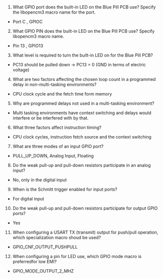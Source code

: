 1. What GPIO port does the built-in LED on the Blue Pill PCB use?
Specify the libopencm3 macro name for the port.

- Port C , GPIOC

2. What GPIO PIN does the built-in LED on the Blue Pill PCB use? Specify libopencm3 macro name.

- Pin 13 , GPIO13

3. What level is required to turn the built-in LED on for the Blue Pill PCB?

- PC13 should be pulled down -> PC13 = 0 (GND in terms of electric voltage)

4. What are two factors affecting the chosen loop count in a programmed delay in non-multi-tasking environments?

- CPU clock cycle and the fetch time form memory

5. Why are programmed delays not used in a multi-tasking environment?

- Multi tasking environments have context switching and delays would interfere or be interfered with by that.

6. What three factors affect instruction timing?

- CPU clock cycles, instruction fetch source and the context switching

7. What are three modes of an input GPIO port?

- PULL_UP_DOWN, Analog Input, Floating

8. Do the weak pull-up and pull-down resistors participate in an analog input?

- No, only in the digital input

9. When is the Schmitt trigger enabled for input ports?

- For digital input

10. Do the weak pull-up and pull-down resistors participate for output GPIO ports?

- Yes

11. When configuring a USART TX (transmit) output for push/pull operation, which specialization macro shoud be used?

- GPIO_CNF_OUTPUT_PUSHPULL

12. When configuring a pin for LED use, which GPIO mode macro is preferredfor low EMI?

- GPIO_MODE_OUTPUT_2_MHZ
